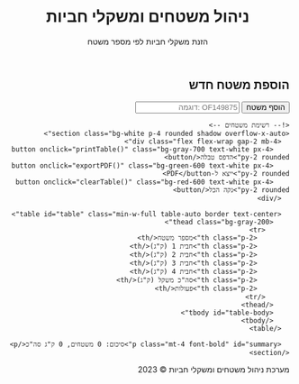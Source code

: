 <!DOCTYPE html>
<html lang="he" dir="rtl">

<head>
  <meta charset="UTF-8" />
  <meta name="viewport" content="width=device-width, initial-scale=1.0" />
  <title>ניהול משטחים</title>
  <script src="https://cdn.tailwindcss.com"></script>
  <script src="https://cdnjs.cloudflare.com/ajax/libs/jspdf/2.5.1/jspdf.umd.min.js"></script>
</head>

<body class="bg-gray-100 font-sans">
  <!-- Header -->
  <header class="bg-gradient-to-r from-blue-600 to-blue-400 text-white p-6 shadow">
    <div class="container mx-auto text-center">
      <h1 class="text-2xl font-bold">ניהול משטחים ומשקלי חביות</h1>
      <p class="text-sm">הזנת משקלי חביות לפי מספר משטח</p>
    </div>
  </header>

  <main class="container mx-auto p-4 space-y-6">
    <!-- הוספת משטח -->
    <section class="bg-white p-4 rounded shadow">
      <h2 class="text-lg font-bold mb-2">הוספת משטח חדש</h2>
      <div class="flex flex-col sm:flex-row items-center gap-2">
        <button onclick="addRow()" class="bg-blue-600 text-white px-4 py-2 rounded">הוסף משטח</button>
        <input type="text" placeholder="OF149875 :דוגמה" class="border p-2 rounded flex-1" />
      </div>
    </section>

    <!-- רשימת משטחים -->
    <section class="bg-white p-4 rounded shadow overflow-x-auto">
      <div class="flex flex-wrap gap-2 mb-4">
        <button onclick="printTable()" class="bg-gray-700 text-white px-4 py-2 rounded">הדפס טבלה</button>
        <button onclick="exportPDF()" class="bg-green-600 text-white px-4 py-2 rounded">ייצא ל-PDF</button>
        <button onclick="clearTable()" class="bg-red-600 text-white px-4 py-2 rounded">נקה הכל</button>
      </div>

      <table id="table" class="min-w-full table-auto border text-center">
        <thead class="bg-gray-200">
          <tr>
            <th class="p-2">מספר משטח</th>
            <th class="p-2">חבית 1 (ק"ג)</th>
            <th class="p-2">חבית 2 (ק"ג)</th>
            <th class="p-2">חבית 3 (ק"ג)</th>
            <th class="p-2">חבית 4 (ק"ג)</th>
            <th class="p-2">סה"כ משקל (ק"ג)</th>
            <th class="p-2">פעולות</th>
          </tr>
        </thead>
        <tbody id="table-body">
        </tbody>
      </table>

      <p class="mt-4 font-bold" id="summary">סיכום: 0 משטחים, 0 ק"ג סה"כ</p>
    </section>
  </main>

  <!-- Footer -->
  <footer class="bg-gray-800 text-white text-center p-4 mt-10">
    מערכת ניהול משטחים ומשקלי חביות © 2023
  </footer>

  <!-- Scripts -->
  <script>
    let rowCount = 0;

    function addRow() {
      const tbody = document.getElementById('table-body');
      const row = document.createElement('tr');
      row.className = 'bg-white border-b';

      const id = 'OF' + Math.floor(100000 + Math.random() * 900000);
      row.innerHTML = `
        <td class="p-2">${id}</td>
        <td><input type="number" class="p-1 border rounded w-20" onchange="updateWeight(this)" /></td>
        <td><input type="number" class="p-1 border rounded w-20" onchange="updateWeight(this)" /></td>
        <td><input type="number" class="p-1 border rounded w-20" onchange="updateWeight(this)" /></td>
        <td><input type="number" class="p-1 border rounded w-20" onchange="updateWeight(this)" /></td>
        <td class="total p-2 font-bold">0</td>
        <td><button onclick="removeRow(this)" class="text-red-600">🗑️</button></td>
      `;
      tbody.appendChild(row);
      rowCount++;
      updateSummary();
    }

    function removeRow(btn) {
      btn.closest('tr').remove();
      rowCount--;
      updateSummary();
    }

    function updateWeight(input) {
      const row = input.closest('tr');
      const inputs = row.querySelectorAll('input');
      let sum = 0;
      inputs.forEach(i => sum += parseFloat(i.value) || 0);
      row.querySelector('.total').innerText = sum.toFixed(1);
      updateSummary();
    }

    function updateSummary() {
      const totals = document.querySelectorAll('.total');
      let sum = 0;
      totals.forEach(t => sum += parseFloat(t.innerText) || 0);
      document.getElementById('summary').innerText = `סיכום: ${rowCount} משטחים, ${sum.toFixed(1)} ק"ג סה"כ`;
    }

    function clearTable() {
      document.getElementById('table-body').innerHTML = '';
      rowCount = 0;
      updateSummary();
    }

    function printTable() {
      window.print();
    }

    function exportPDF() {
      const {{ jsPDF }} = window.jspdf;
      const doc = new jsPDF();
      doc.text('רשימת משטחים', 10, 10);
      let y = 20;
      document.querySelectorAll('#table tbody tr').forEach(row => {
        const cells = row.querySelectorAll('td');
        const data = Array.from(cells).map(c => c.innerText.trim()).join(' | ');
        doc.text(data, 10, y);
        y += 10;
      });
      doc.save('רשימת_משטחים.pdf');
    }
  </script>
</body>

</html>
